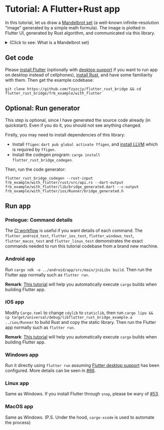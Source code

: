 # Tutorial: A Flutter+Rust app

In this tutorial, let us draw a [Mandelbrot set](https://en.wikipedia.org/wiki/Mandelbrot_set) (a well-known infinite-resolution "image" generated by a simple math formula). The image is plotted in Flutter UI, generated by Rust algorithm, and communicated via this library.

<details>
<summary>(Click to see: What is a Mandelbrot set)</summary>

The Mandelbrot set is the set of complex numbers `c` for which the function `f_c(z)=z^{2}+c` does not diverge to infinity when iterated from `z=0`. Images of the Mandelbrot set exhibit an elaborate and infinitely complicated boundary that reveals progressively ever-finer recursive detail at increasing magnifications.

<p align="center">
<img src="https://upload.wikimedia.org/wikipedia/commons/thumb/a/a4/Mandelbrot_sequence_new.gif/220px-Mandelbrot_sequence_new.gif">
</p>

Image credit: Wikipedia

</details>

## Get code

Please [install Flutter](https://flutter.dev/docs/get-started/install) (optionally with [desktop support](https://flutter.dev/desktop) if you want to run app on desktop instead of cellphones), [install Rust](https://www.rust-lang.org/learn/get-started), and have some familiarity with them. Then get the example codebase:

```shell
git clone https://github.com/fzyzcjy/flutter_rust_bridge && cd flutter_rust_bridge/frb_example/with_flutter
```

## Optional: Run generator

This step is optional, since I have generated the source code already (in quickstart). Even if you do it, you should not see anything changed.

Firstly, you may need to install dependencies of this library:

* Install `ffigen`:  `dart pub global activate ffigen`, and [install LLVM](https://pub.dev/packages/ffigen#installing-llvm) which is required by `ffigen`.
* Install the codegen program: `cargo install flutter_rust_bridge_codegen`.

Then, run the code generator:

```shell
flutter_rust_bridge_codegen --rust-input frb_example/with_flutter/rust/src/api.rs --dart-output frb_example/with_flutter/lib/bridge_generated.dart --c-output frb_example/with_flutter/ios/Runner/bridge_generated.h
```

## Run app

### Prelogue: Command details

The [CI workflow](https://github.com/fzyzcjy/flutter_rust_bridge/blob/master/.github/workflows/ci.yaml) is useful if you want details of each command. The `flutter_android_test`, `flutter_ios_test`, `flutter_windows_test`, `flutter_macos_test` and `flutter_linux_test` demonstrates the exact commands needed to run this tutorial codebase from a brand new machine.

### Android app

Run `cargo ndk -o ../android/app/src/main/jniLibs build`. Then run the Flutter app normally such as `flutter run`.

**Remark**: [This tutorial](https://stackoverflow.com/q/69515032/4619958) will help you automatically execute `cargo` builds when building Flutter app.

### iOS app

Modify `Cargo.toml` to change `cdylib` to `staticlib`, then run `cargo lipo && cp target/universal/debug/libflutter_rust_bridge_example.a ../ios/Runner` to build Rust and copy the static library. Then run the Flutter app normally such as `flutter run`.

**Remark**: [This tutorial](https://stackoverflow.com/q/69515032/4619958) will help you automatically execute `cargo` builds when building Flutter app.

### Windows app

Run it directly using `flutter run` assuming [Flutter desktop support](https://flutter.dev/desktop#set-up) has been configured. More details can be seen in [#66](https://github.com/fzyzcjy/flutter_rust_bridge/issues/66).

### Linux app

Same as Windows. If you install Flutter through `snap`, please be wary of [#53](https://github.com/canonical/flutter-snap/issues/53).

### MacOS app

Same as Windows. (P.S. Under the hood, `cargo-xcode` is used to automate the process)
